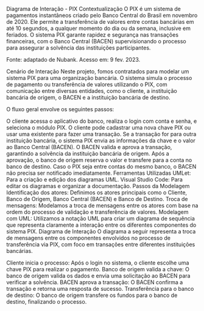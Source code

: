 Diagrama de Interação - PIX
Contextualização
O PIX é um sistema de pagamentos instantâneos criado pelo Banco Central do Brasil em novembro de 2020. Ele permite a transferência de valores entre contas bancárias em até 10 segundos, a qualquer momento do dia ou da semana, inclusive em feriados. O sistema PIX garante rapidez e segurança nas transações financeiras, com o Banco Central (BACEN) supervisionando o processo para assegurar a solvência das instituições participantes.

Fonte: adaptado de Nubank. Acesso em: 9 fev. 2023.

Cenário de Interação
Neste projeto, fomos contratados para modelar um sistema PIX para uma organização bancária. O sistema simula o processo de pagamento ou transferência de valores utilizando o PIX, com comunicação entre diversas entidades, como o cliente, a instituição bancária de origem, o BACEN e a instituição bancária de destino.

O fluxo geral envolve os seguintes passos:

O cliente acessa o aplicativo do banco, realiza o login com conta e senha, e seleciona o módulo PIX.
O cliente pode cadastrar uma nova chave PIX ou usar uma existente para fazer uma transação.
Se a transação for para outra instituição bancária, o sistema PIX envia as informações da chave e o valor ao Banco Central (BACEN).
O BACEN valida e aprova a transação, garantindo a solvência da instituição bancária de origem.
Após a aprovação, o banco de origem reserva o valor e transfere para a conta no banco de destino.
Caso o PIX seja entre contas do mesmo banco, o BACEN não precisa ser notificado imediatamente.
Ferramentas Utilizadas
UMLet: Para a criação e edição dos diagramas UML.
Visual Studio Code: Para editar os diagramas e organizar a documentação.
Passos da Modelagem
Identificação dos atores: Definimos os atores principais como o Cliente, Banco de Origem, Banco Central (BACEN) e Banco de Destino.
Troca de mensagens: Modelamos a troca de mensagens entre os atores com base na ordem do processo de validação e transferência de valores.
Modelagem com UML: Utilizamos a notação UML para criar um diagrama de sequência que representa claramente a interação entre os diferentes componentes do sistema PIX.
Diagrama de Interação
O diagrama a seguir representa a troca de mensagens entre os componentes envolvidos no processo de transferência via PIX, com foco em transações entre diferentes instituições bancárias.

Cliente inicia o processo: Após o login no sistema, o cliente escolhe uma chave PIX para realizar o pagamento.
Banco de origem valida a chave: O banco de origem valida os dados e envia uma solicitação ao BACEN para verificar a solvência.
BACEN aprova a transação: O BACEN confirma a transação e retorna uma resposta de sucesso.
Transferência para o banco de destino: O banco de origem transfere os fundos para o banco de destino, finalizando o processo.

